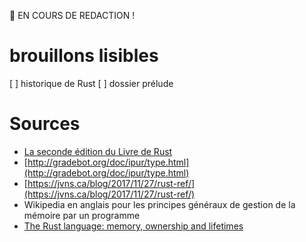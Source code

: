 🚨 EN COURS DE REDACTION !

# brouillons lisibles

[ ] historique de Rust
[ ] dossier prélude

# Sources

- [La seconde édition du Livre de Rust](https://doc.rust-lang.org/book/second-edition/index.html)
- [http://gradebot.org/doc/ipur/type.html](http://gradebot.org/doc/ipur/type.html)
- [https://jvns.ca/blog/2017/11/27/rust-ref/](https://jvns.ca/blog/2017/11/27/rust-ref/)
- Wikipedia en anglais pour les principes généraux de gestion de la mémoire par un programme
- [The Rust language: memory, ownership and lifetimes](https://www.youtube.com/watch?v=9wOzjbgRoNU&index=2&t=33s&list=LLmu3oE2OqTaAOrbpYsNOfhQ)
